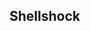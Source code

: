 <!-- TITLE: 07 - Vulnerabilities -->
<!-- SUBTITLE: A quick summary of Vulnerabilities -->

## Shellshock